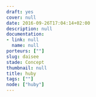 ```yaml
---
draft: yes
cover: null
date: 2016-09-26T17:04:14+02:00
description: null
documentation:
- link: null
  name: null
porteurs: [""]
slug: daisee
stade: Concept
thumbnail: null
title: huby
tags: [""]
node: ["huby"]
---
```

